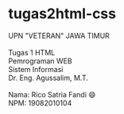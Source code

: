 # tugas2html-css

UPN "VETERAN" JAWA TIMUR <br> <br>
Tugas 1 HTML <br>
Pemrograman WEB <br>
Sistem Informasi <br>
Dr. Eng. Agussalim, M.T. <br>
<br>
Nama: Rico Satria Fandi :smile:
<br>
NPM: 19082010104
